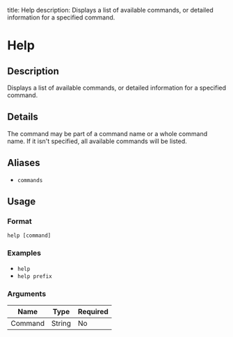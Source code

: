 title: Help
description: Displays a list of available commands, or detailed information for a specified command.

# Help

## Description

Displays a list of available commands, or detailed information for a specified command.

## Details

The command may be part of a command name or a whole command name. If it isn't specified, all available commands will be listed.

## Aliases

* `commands`

## Usage

### Format

`help [command]`

### Examples

* `help`
* `help prefix`

### Arguments

| Name    | Type   | Required |
|---------|--------|----------|
| Command | String | No       |
